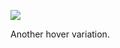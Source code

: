 ![](https://db-feed.s3.amazonaws.com/legacy/Screen_Shot_2019_01_11_at_5_50_55_PM-1547247079513.png)

Another hover variation.
